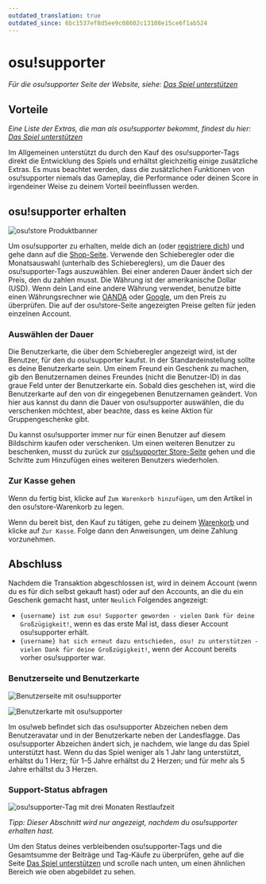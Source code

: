 ```yaml
---
outdated_translation: true
outdated_since: 6bc1537ef8d5ee9c08602c13108e15ce6f1ab524
---
```


# osu!supporter

*Für die osu!supporter Seite der Website, siehe: [Das Spiel unterstützen](https://osu.ppy.sh/home/support)*

## Vorteile

*Eine Liste der Extras, die man als osu!supporter bekommt, findest du hier: [Das Spiel unterstützen](https://osu.ppy.sh/home/support)*

Im Allgemeinen unterstützt du durch den Kauf des osu!supporter-Tags direkt die Entwicklung des Spiels und erhältst gleichzeitig einige zusätzliche Extras. Es muss beachtet werden, dass die zusätzlichen Funktionen von osu!supporter niemals das Gameplay, die Performance oder deinen Score in irgendeiner Weise zu deinem Vorteil beeinflussen werden.

## osu!supporter erhalten

![osu!store Produktbanner](img/store-product.jpg?1 "osu!supporter Produktbanner aus dem osu!store")

Um osu!supporter zu erhalten, melde dich an (oder [registriere dich](/wiki/Registration)) und gehe dann auf die [Shop-Seite](https://osu.ppy.sh/store/products/supporter-tag). Verwende den Schieberegler oder die Monatsauswahl (unterhalb des Schiebereglers), um die Dauer des osu!supporter-Tags auszuwählen. Bei einer anderen Dauer ändert sich der Preis, den du zahlen musst. Die Währung ist der amerikanische Dollar (USD). Wenn dein Land eine andere Währung verwendet, benutze bitte einen Währungsrechner wie [OANDA](https://www.oanda.com/currency/converter/) oder [Google](https://www.google.com/search?q=usd+wechselkurs), um den Preis zu überprüfen. Die auf der osu!store-Seite angezeigten Preise gelten für jeden einzelnen Account.

### Auswählen der Dauer

Die Benutzerkarte, die über dem Schieberegler angezeigt wird, ist der Benutzer, für den du osu!supporter kaufst. In der Standardeinstellung sollte es deine Benutzerkarte sein. Um einem Freund ein Geschenk zu machen, gib den Benutzernamen deines Freundes (nicht die Benutzer-ID) in das graue Feld unter der Benutzerkarte ein. Sobald dies geschehen ist, wird die Benutzerkarte auf den von dir eingegebenen Benutzernamen geändert. Von hier aus kannst du dann die Dauer von osu!supporter auswählen, die du verschenken möchtest, aber beachte, dass es keine Aktion für Gruppengeschenke gibt.

Du kannst osu!supporter immer nur für einen Benutzer auf diesem Bildschirm kaufen oder verschenken. Um einen weiteren Benutzer zu beschenken, musst du zurück zur [osu!supporter Store-Seite](https://osu.ppy.sh/store/products/supporter-tag) gehen und die Schritte zum Hinzufügen eines weiteren Benutzers wiederholen.

### Zur Kasse gehen

Wenn du fertig bist, klicke auf `Zum Warenkorb hinzufügen`, um den Artikel in den osu!store-Warenkorb zu legen.

Wenn du bereit bist, den Kauf zu tätigen, gehe zu deinem [Warenkorb](https://osu.ppy.sh/store/cart) und klicke auf `Zur Kasse`. Folge dann den Anweisungen, um deine Zahlung vorzunehmen.

## Abschluss

Nachdem die Transaktion abgeschlossen ist, wird in deinem Account (wenn du es für dich selbst gekauft hast) oder auf den Accounts, an die du ein Geschenk gemacht hast, unter `Neulich` Folgendes angezeigt:

- `{username} ist zum osu! Supporter geworden - vielen Dank für deine Großzügigkeit!`, wenn es das erste Mal ist, dass dieser Account osu!supporter erhält.
- `{username} hat sich erneut dazu entschieden, osu! zu unterstützen - vielen Dank für deine Großzügigkeit!`, wenn der Account bereits vorher osu!supporter war.

### Benutzerseite und Benutzerkarte

![Benutzerseite mit osu!supporter](img/userpage.png?1 "Benutzerseite mit osu!supporter")

![Benutzerkarte mit osu!supporter](img/usercard.png?2 "Benutzerkarte mit osu!supporter")

Im osu!web befindet sich das osu!supporter Abzeichen neben dem Benutzeravatar und in der Benutzerkarte neben der Landesflagge.
Das osu!supporter Abzeichen ändert sich, je nachdem, wie lange du das Spiel unterstützt hast. Wenn du das Spiel weniger als 1 Jahr lang unterstützt, erhältst du 1 Herz; für 1–5 Jahre erhältst du 2 Herzen; und für mehr als 5 Jahre erhältst du 3 Herzen.

### Support-Status abfragen

![osu!supporter-Tag mit drei Monaten Restlaufzeit](img/status.jpg?1 "Drei Monate Restlaufzeit des osu!supporter-Tags")

*Tipp: Dieser Abschnitt wird nur angezeigt, nachdem du osu!supporter erhalten hast.*

Um den Status deines verbleibenden osu!supporter-Tags und die Gesamtsumme der Beiträge und Tag-Käufe zu überprüfen, gehe auf die Seite [Das Spiel unterstützen](https://osu.ppy.sh/home/support) und scrolle nach unten, um einen ähnlichen Bereich wie oben abgebildet zu sehen.
